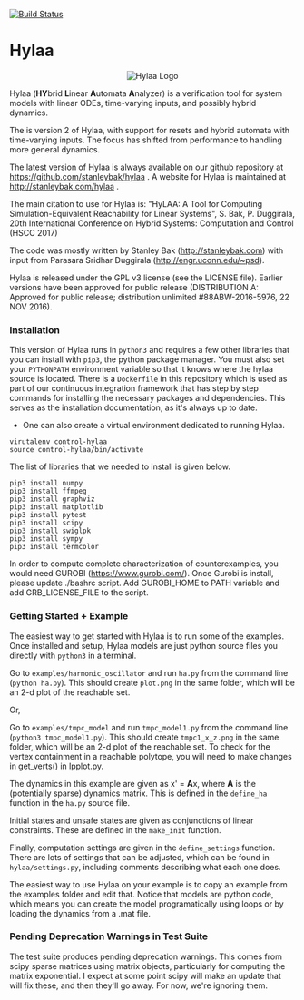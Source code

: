 [![Build Status](https://travis-ci.org/stanleybak/hylaa.svg?branch=master)](https://travis-ci.org/stanleybak/hylaa)

# Hylaa #

<p align="center"> <img src="hylaa_logo_small.png" alt="Hylaa Logo"/> </p>

Hylaa (**HY**brid **L**inear **A**utomata **A**nalyzer) is a verification tool for system models with linear ODEs, time-varying inputs, and possibly hybrid dynamics. 

The is version 2 of Hylaa, with support for resets and hybrid automata with time-varying inputs. The focus has shifted from performance to handling more general dynamics.

The latest version of Hylaa is always available on our github repository at https://github.com/stanleybak/hylaa . A website for Hylaa is maintained at http://stanleybak.com/hylaa .

The main citation to use for Hylaa is: "HyLAA: A Tool for Computing Simulation-Equivalent Reachability for Linear Systems", S. Bak, P. Duggirala, 20th International Conference on Hybrid Systems: Computation and Control (HSCC 2017)

The code was mostly written by Stanley Bak (http://stanleybak.com) with input from Parasara Sridhar Duggirala (http://engr.uconn.edu/~psd).

Hylaa is released under the GPL v3 license (see the LICENSE file). Earlier versions have been approved for public release (DISTRIBUTION A: Approved for public release; distribution unlimited #88ABW-2016-5976, 22 NOV 2016).

### Installation ###

This version of Hylaa runs in `python3` and requires a few other libraries that you can install with `pip3`, the python package manager. You must also set your `PYTHONPATH` environment variable so that it knows where the hylaa source is located. There is a `Dockerfile` in this repository which is used as part of our continuous integration framework that has step by step commands for installing the necessary packages and dependencies. This serves as the installation documentation, as it's always up to date.

* One can also create a virtual environment dedicated to running Hylaa. 

```
virutalenv control-hylaa
source control-hylaa/bin/activate
```

The list of libraries that we needed to install is given below.

```
pip3 install numpy
pip3 install ffmpeg
pip3 install graphviz
pip3 install matplotlib
pip3 install pytest
pip3 install scipy
pip3 install swiglpk
pip3 install sympy
pip3 install termcolor
```

In order to compute complete characterization of counterexamples, you would need GUROBI (https://www.gurobi.com/). Once Gurobi is install,
please update ./bashrc script. Add GUROBI_HOME to PATH variable and add GRB_LICENSE_FILE to the script. 

### Getting Started + Example ###

The easiest way to get started with Hylaa is to run some of the examples. Once installed and setup, Hylaa models are just python source files you directly with `python3` in a terminal.

Go to `examples/harmonic_oscillator` and run `ha.py` from the command line (`python ha.py`). This should create `plot.png` in the same folder, which will be an 2-d plot of the reachable set.

Or,

Go to `examples/tmpc_model` and run `tmpc_model1.py` from the command line (`python3 tmpc_model1.py`). This should create `tmpc1_x_z.png` in the same folder, which will be an 2-d plot of the reachable set.  To check for the vertex containment in a reachable polytope, you will need to make changes in get_verts() in lpplot.py.

The dynamics in this example are given as x' = **A**x, where **A** is the (potentially sparse) dynamics matrix. This is defined in the `define_ha` function in the `ha.py` source file.

Initial states and unsafe states are given as conjunctions of linear constraints. These are defined in the `make_init` function.

Finally, computation settings are given in the `define_settings` function. There are lots of settings that can be adjusted, which can be found in `hylaa/settings.py`, including comments describing what each one does.

The easiest way to use Hylaa on your example is to copy an example from the examples folder and edit that. Notice that models are python code, which means you can 
create the model programatically using loops or by loading the dynamics from a .mat file.

### Pending Deprecation Warnings in Test Suite ###

The test suite produces pending deprecation warnings. This comes from scipy sparse matrices using matrix objects, particularly for computing the matrix exponential. I expect at some point scipy will make an update that will fix these, and then they'll go away. For now, we're ignoring them.

